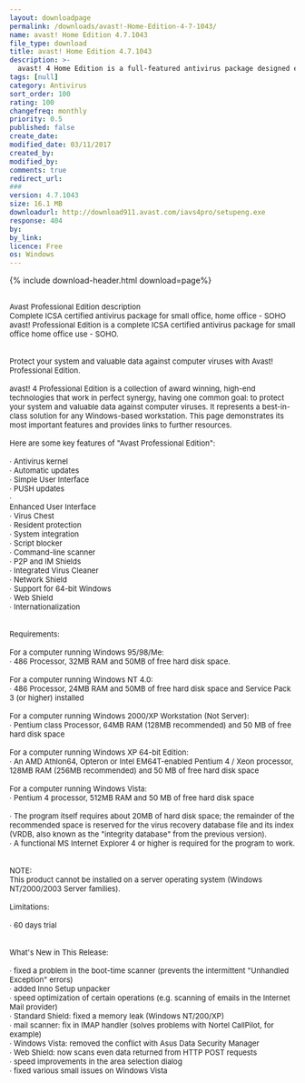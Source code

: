 ```yaml
---
layout: downloadpage
permalink: /downloads/avast!-Home-Edition-4-7-1043/
name: avast! Home Edition 4.7.1043
file_type: download
title: avast! Home Edition 4.7.1043
description: >-
  avast! 4 Home Edition is a full-featured antivirus package designed exclusively for home users, non-commercial users. Both conditions should be met!
tags: [null]
category: Antivirus
sort_order: 100
rating: 100
changefreq: monthly
priority: 0.5
published: false
create_date: 
modified_date: 03/11/2017
created_by: 
modified_by: 
comments: true
redirect_url: 
### 
version: 4.7.1043
size: 16.1 MB
downloadurl: http://download911.avast.com/iavs4pro/setupeng.exe
response: 404
by: 
by_link: 
licence: Free
os: Windows
---
```


{% include download-header.html download=page%}

<p style="fix-download-text !important">
<p><font size="2"><p><br />
<font size="2">Avast Professional Edition description <br />
Complete ICSA certified antivirus package for small office, home office - SOHO <br />
avast! Professional Edition is a complete ICSA certified antivirus package for small office home office use - SOHO. <br />
<br />
<br />
Protect your system and valuable data against computer viruses with Avast! Professional Edition. <br />
<br />
avast! 4 Professional Edition is a collection of award winning, high-end technologies that work in perfect synergy, having one common goal: to protect your system and valuable data against computer viruses. It represents a best-in-class solution for any Windows-based workstation. This page demonstrates its most important features and provides links to further resources. <br />
<br />
Here are some key features of "Avast Professional Edition": <br />
<br />
· Antivirus kernel <br />
· Automatic updates <br />
· Simple User Interface <br />
· PUSH updates <br />
· <br />
Enhanced User Interface <br />
· Virus Chest <br />
· Resident protection <br />
· System integration <br />
· Script blocker <br />
· Command-line scanner <br />
· P2P and IM Shields <br />
· Integrated Virus Cleaner <br />
· Network Shield <br />
· Support for 64-bit Windows <br />
· Web Shield <br />
· Internationalization <br />
<br />
<br />
Requirements: <br />
<br />
For a computer running Windows 95/98/Me: <br />
· 486 Processor, 32MB RAM and 50MB of free hard disk space. <br />
<br />
For a computer running Windows NT 4.0: <br />
· 486 Processor, 24MB RAM and 50MB of free hard disk space and Service Pack 3 (or higher) installed <br />
<br />
For a computer running Windows 2000/XP Workstation (Not Server): <br />
· Pentium class Processor, 64MB RAM (128MB recommended) and 50 MB of free hard disk space <br />
<br />
For a computer running Windows XP 64-bit Edition: <br />
· An AMD Athlon64, Opteron or Intel EM64T-enabled Pentium 4 / Xeon processor, 128MB RAM (256MB recommended) and 50 MB of free hard disk space <br />
<br />
For a computer running Windows Vista: <br />
· Pentium 4 processor, 512MB RAM and 50 MB of free hard disk space <br />
<br />
· The program itself requires about 20MB of hard disk space; the remainder of the recommended space is reserved for the virus recovery database file and its index (VRDB, also known as the "integrity database" from the previous version). <br />
· A functional MS Internet Explorer 4 or higher is required for the program to work. <br />
<br />
<br />
NOTE: <br />
This product cannot be installed on a server operating system (Windows NT/2000/2003 Server families). <br />
<br />
Limitations: <br />
<br />
· 60 days trial <br />
<br />
<br />
What's New in This Release: <br />
<br />
· fixed a problem in the boot-time scanner (prevents the intermittent "Unhandled Exception" errors) <br />
· added Inno Setup unpacker <br />
· speed optimization of certain operations (e.g. scanning of emails in the Internet Mail provider) <br />
· Standard Shield: fixed a memory leak (Windows NT/200/XP) <br />
· mail scanner: fix in IMAP handler (solves problems with Nortel CallPilot, for example) <br />
· Windows Vista: removed the conflict with Asus Data Security Manager <br />
· Web Shield: now scans even data returned from HTTP POST requests <br />
· speed improvements in the area selection dialog <br />
· fixed various small issues on Windows Vista</font></p></p></p>
